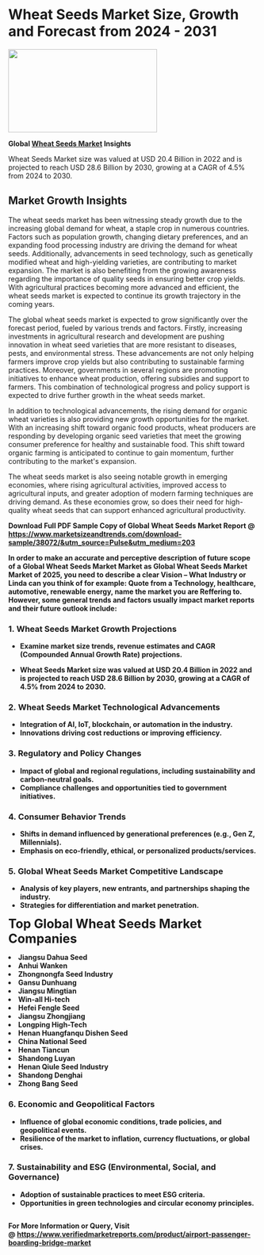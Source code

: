 <H1>Wheat Seeds Market Size, Growth and Forecast from 2024 - 2031</H1><img class="aligncenter size-medium wp-image-584254" src="https://thirdeyenews.in/wp-content/uploads/2024/09/Global-Market-Research-300x168.jpeg" alt="" width="300" height="168" /><p><strong>Global&nbsp;<a href="https://www.marketsizeandtrends.com/download-sample/38072/&amp;utm_source=Pulse&amp;utm_medium=203">Wheat Seeds Market</a> Insights</strong></p><p>Wheat Seeds Market size was valued at USD 20.4 Billion in 2022 and is projected to reach USD 28.6 Billion by 2030, growing at a CAGR of 4.5% from 2024 to 2030.</p><p><h2>Market Growth Insights</h2> <p>The wheat seeds market has been witnessing steady growth due to the increasing global demand for wheat, a staple crop in numerous countries. Factors such as population growth, changing dietary preferences, and an expanding food processing industry are driving the demand for wheat seeds. Additionally, advancements in seed technology, such as genetically modified wheat and high-yielding varieties, are contributing to market expansion. The market is also benefiting from the growing awareness regarding the importance of quality seeds in ensuring better crop yields. With agricultural practices becoming more advanced and efficient, the wheat seeds market is expected to continue its growth trajectory in the coming years.</p> <p><strong></strong></p> <p>The global wheat seeds market is expected to grow significantly over the forecast period, fueled by various trends and factors. Firstly, increasing investments in agricultural research and development are pushing innovation in wheat seed varieties that are more resistant to diseases, pests, and environmental stress. These advancements are not only helping farmers improve crop yields but also contributing to sustainable farming practices. Moreover, governments in several regions are promoting initiatives to enhance wheat production, offering subsidies and support to farmers. This combination of technological progress and policy support is expected to drive further growth in the wheat seeds market.</p> <p>In addition to technological advancements, the rising demand for organic wheat varieties is also providing new growth opportunities for the market. With an increasing shift toward organic food products, wheat producers are responding by developing organic seed varieties that meet the growing consumer preference for healthy and sustainable food. This shift toward organic farming is anticipated to continue to gain momentum, further contributing to the market's expansion.</p> <p>The wheat seeds market is also seeing notable growth in emerging economies, where rising agricultural activities, improved access to agricultural inputs, and greater adoption of modern farming techniques are driving demand. As these economies grow, so does their need for high-quality wheat seeds that can support enhanced agricultural productivity.</p> <p><strong></p><p><span class=""><strong>Download Full PDF Sample Copy of Global Wheat Seeds Market Report</strong> @ <a href="https://www.marketsizeandtrends.com/download-sample/38072/&amp;utm_source=Pulse&amp;utm_medium=203" target="_blank">https://www.marketsizeandtrends.com/download-sample/38072/&amp;utm_source=Pulse&amp;utm_medium=203</a></span></p><p>In order to make an accurate and perceptive description of future scope of a Global&nbsp;Wheat Seeds Market Market as Global&nbsp;Wheat Seeds Market Market of 2025, you need to describe a clear Vision &ndash; What Industry or Linda can you think of for example: Quote from a Technology, healthcare, automotive, renewable energy, name the market you are Reffering to. However, some general trends and factors usually impact market reports and their future outlook include:</p><h3>1.&nbsp;<strong>Wheat Seeds Market Growth Projections</strong></h3><ul><li>Examine market size trends, revenue estimates and CAGR (Compounded Annual Growth Rate) projections.</li><li><p>Wheat Seeds Market size was valued at USD 20.4 Billion in 2022 and is projected to reach USD 28.6 Billion by 2030, growing at a CAGR of 4.5% from 2024 to 2030.</p></li></ul><h3>2.&nbsp;<strong>Wheat Seeds Market Technological Advancements</strong></h3><ul><li>Integration of AI, IoT, blockchain, or automation in the industry.</li><li>Innovations driving cost reductions or improving efficiency.</li></ul><h3>3.&nbsp;<strong>Regulatory and Policy Changes</strong></h3><ul><li>Impact of global and regional regulations, including sustainability and carbon-neutral goals.</li><li>Compliance challenges and opportunities tied to government initiatives.</li></ul><h3>4.&nbsp;<strong>Consumer Behavior Trends</strong></h3><ul><li>Shifts in demand influenced by generational preferences (e.g., Gen Z, Millennials).</li><li>Emphasis on eco-friendly, ethical, or personalized products/services.</li></ul><h3>5.&nbsp;<strong>Global Wheat Seeds Market Competitive Landscape</strong></h3><ul><li>Analysis of key players, new entrants, and partnerships shaping the industry.</li><li>Strategies for differentiation and market penetration.</li></ul><p data-pm-slice="1 1 []"><span style="color: inherit; font-family: inherit; font-size: 25px;">Top Global Wheat Seeds Market Companies</span></p><div class="" data-test-id=""><p><li>Jiangsu Dahua Seed</li><li> Anhui Wanken</li><li> Zhongnongfa Seed Industry</li><li> Gansu Dunhuang</li><li> Jiangsu Mingtian</li><li> Win-all Hi-tech</li><li> Hefei Fengle Seed</li><li> Jiangsu Zhongjiang</li><li> Longping High-Tech</li><li> Henan Huangfanqu Dishen Seed</li><li> China National Seed</li><li> Henan Tiancun</li><li> Shandong Luyan</li><li> Henan Qiule Seed Industry</li><li> Shandong Denghai</li><li> Zhong Bang Seed</li></p></div><h3>6.&nbsp;<strong>Economic and Geopolitical Factors</strong></h3><ul><li>Influence of global economic conditions, trade policies, and geopolitical events.</li><li>Resilience of the market to inflation, currency fluctuations, or global crises.</li></ul><h3>7.&nbsp;<strong>Sustainability and ESG (Environmental, Social, and Governance)</strong></h3><ul><li>Adoption of sustainable practices to meet ESG criteria.</li><li>Opportunities in green technologies and circular economy principles.</li></ul><h2><strong style="font-size: 14px;">For More Information or Query, Visit @&nbsp;</strong><a style="background-color: #ffffff; font-size: 14px;" href="https://www.marketsizeandtrends.com/report/wheat-seeds-market/" target="_blank">https://www.verifiedmarketreports.com/product/airport-passenger-boarding-bridge-market</a></h2>
